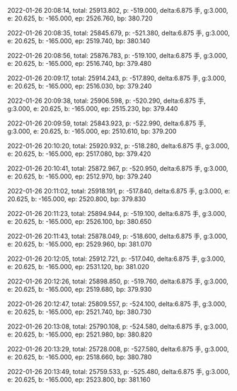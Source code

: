 2022-01-26 20:08:14, total: 25913.802, p: -519.000, delta:6.875 手, g:3.000, e: 20.625, b: -165.000, ep: 2526.760, bp: 380.720

2022-01-26 20:08:35, total: 25845.679, p: -521.380, delta:6.875 手, g:3.000, e: 20.625, b: -165.000, ep: 2519.740, bp: 380.140

2022-01-26 20:08:56, total: 25876.783, p: -519.100, delta:6.875 手, g:3.000, e: 20.625, b: -165.000, ep: 2516.740, bp: 379.480

2022-01-26 20:09:17, total: 25914.243, p: -517.890, delta:6.875 手, g:3.000, e: 20.625, b: -165.000, ep: 2516.030, bp: 379.240

2022-01-26 20:09:38, total: 25906.598, p: -520.290, delta:6.875 手, g:3.000, e: 20.625, b: -165.000, ep: 2515.230, bp: 379.440

2022-01-26 20:09:59, total: 25843.923, p: -522.990, delta:6.875 手, g:3.000, e: 20.625, b: -165.000, ep: 2510.610, bp: 379.200

2022-01-26 20:10:20, total: 25920.932, p: -518.280, delta:6.875 手, g:3.000, e: 20.625, b: -165.000, ep: 2517.080, bp: 379.420

2022-01-26 20:10:41, total: 25872.967, p: -520.950, delta:6.875 手, g:3.000, e: 20.625, b: -165.000, ep: 2512.970, bp: 379.240

2022-01-26 20:11:02, total: 25918.191, p: -517.840, delta:6.875 手, g:3.000, e: 20.625, b: -165.000, ep: 2520.800, bp: 379.830

2022-01-26 20:11:23, total: 25894.944, p: -519.100, delta:6.875 手, g:3.000, e: 20.625, b: -165.000, ep: 2526.100, bp: 380.650

2022-01-26 20:11:43, total: 25878.049, p: -518.600, delta:6.875 手, g:3.000, e: 20.625, b: -165.000, ep: 2529.960, bp: 381.070

2022-01-26 20:12:05, total: 25912.721, p: -517.040, delta:6.875 手, g:3.000, e: 20.625, b: -165.000, ep: 2531.120, bp: 381.020

2022-01-26 20:12:26, total: 25898.850, p: -519.760, delta:6.875 手, g:3.000, e: 20.625, b: -165.000, ep: 2519.680, bp: 379.930

2022-01-26 20:12:47, total: 25809.557, p: -524.100, delta:6.875 手, g:3.000, e: 20.625, b: -165.000, ep: 2521.740, bp: 380.730

2022-01-26 20:13:08, total: 25790.108, p: -524.580, delta:6.875 手, g:3.000, e: 20.625, b: -165.000, ep: 2521.980, bp: 380.820

2022-01-26 20:13:29, total: 25728.008, p: -527.580, delta:6.875 手, g:3.000, e: 20.625, b: -165.000, ep: 2518.660, bp: 380.780

2022-01-26 20:13:49, total: 25759.533, p: -525.480, delta:6.875 手, g:3.000, e: 20.625, b: -165.000, ep: 2523.800, bp: 381.160